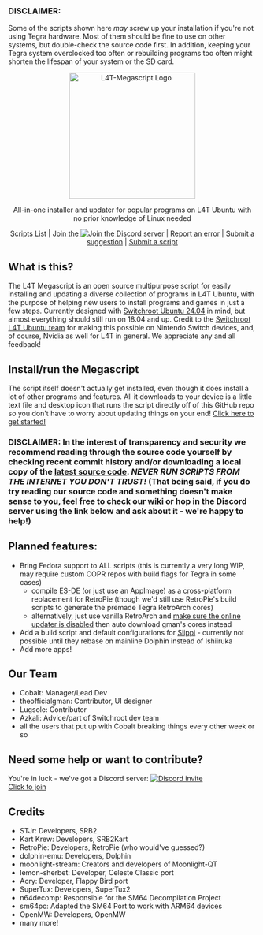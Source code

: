 ### DISCLAIMER:
Some of the scripts shown here *may* screw up your installation if you're not using Tegra hardware. Most of them should be fine to use on other systems, but double-check the source code first.
In addition, keeping your Tegra system overclocked too often or rebuilding programs too often might shorten the lifespan of your system or the SD card.
<p align="center">
    <img src="https://github.com/cobalt2727/L4T-Megascript/raw/master/assets/L4T_Megascript-logo.svg" height=256 alt="L4T-Megascript Logo"
</p>

<p align="center">All-in-one installer and updater for popular programs on L4T Ubuntu with no prior knowledge of Linux needed
<p align="center">
  <a href="https://github.com/cobalt2727/L4T-Megascript/wiki">
    Scripts List</a>
  |
  <a href="https://discord.gg/abgW2AG87Z">
    Join the <img src="https://img.shields.io/discord/719014537277210704.svg?color=7289da&label=Discord%20server&logo=discord" alt="Join the Discord server"></a>
  |
  <a href="https://github.com/cobalt2727/L4T-Megascript/issues">
    Report an error</a>
  |
  <a href="https://github.com/cobalt2727/L4T-Megascript/discussions/categories/ideas">
    Submit a suggestion</a>
  |
  <a href="https://github.com/cobalt2727/L4T-Megascript/pulls">
    Submit a script</a>

## What is this?

The L4T Megascript is an open source multipurpose script for easily installing and updating a diverse collection of programs in L4T Ubuntu, with the purpose of helping new users to install programs and games in just a few steps. Currently designed with [Switchroot Ubuntu 24.04](https://wiki.switchroot.org/wiki/linux/l4t-ubuntu-noble-installation-guide) in mind, but almost everything should still run on 18.04 and up. Credit to the [Switchroot L4T Ubuntu team](https://switchroot.org/) for making this possible on Nintendo Switch devices, and, of course, Nvidia as well for L4T in general. We appreciate any and all feedback!

## Install/run the Megascript
The script itself doesn't actually get installed, even though it does install a lot of other programs and features. All it downloads to your device is a little text file and desktop icon that runs the script directly off of this GitHub repo so you don't have to worry about updating things on your end! [Click here to get started!](https://github.com/cobalt2727/L4T-Megascript/wiki/Initial-Setup)
<Br>

### DISCLAIMER: In the interest of transparency and security we recommend reading through the source code yourself by checking recent commit history and/or downloading a local copy of the [latest source code](https://github.com/cobalt2727/L4T-Megascript/archive/refs/heads/master.zip). *NEVER RUN SCRIPTS FROM THE INTERNET YOU DON'T TRUST!* (That being said, if you do try reading our source code and something doesn't make sense to you, feel free to check our [wiki](./wiki) or hop in the Discord server using the link below and ask about it - we're happy to help!)

## Planned features:
- Bring Fedora support to ALL scripts (this is currently a very long WIP, may require custom COPR repos with build flags for Tegra in some cases)
    - compile [ES-DE](https://gitlab.com/es-de/emulationstation-de/) (or just use an AppImage) as a cross-platform replacement for RetroPie (though we'd still use RetroPie's build scripts to generate the premade Tegra RetroArch cores)
    - alternatively, just use vanilla RetroArch and [make sure the online updater is disabled](https://wiki.archlinux.org/title/RetroArch#Enabling_the_%22Online_Updater%22) then auto download gman's cores instead
- Add a build script and default configurations for [Slippi](https://slippi.gg/) - currently not possible until they rebase on mainline Dolphin instead of Ishiiruka
- Add more apps!

## Our Team
- Cobalt: Manager/Lead Dev
- theofficialgman: Contributor, UI designer
- Lugsole: Contributor
- Azkali: Advice/part of Switchroot dev team
- all the users that put up with Cobalt breaking things every other week or so


## Need some help or want to contribute?
You're in luck - we've got a Discord server: [![Discord invite](https://discord.com/assets/ff41b628a47ef3141164bfedb04fb220.png)](https://discord.gg/abgW2AG87Z "Discord server invite link") <Br>
[Click to join](https://discord.gg/abgW2AG87Z) <Br>

## Credits
- STJr: Developers, SRB2
- Kart Krew: Developers, SRB2Kart
- RetroPie: Developers, RetroPie (who would've guessed?)
- dolphin-emu: Developers, Dolphin
- moonlight-stream: Creators and developers of Moonlight-QT
- lemon-sherbet: Developer, Celeste Classic port
- Acry: Developer, Flappy Bird port
- SuperTux: Developers, SuperTux2
- n64decomp: Responsible for the SM64 Decompilation Project
- sm64pc: Adapted the SM64 Port to work with ARM64 devices
- OpenMW: Developers, OpenMW
- many more!
